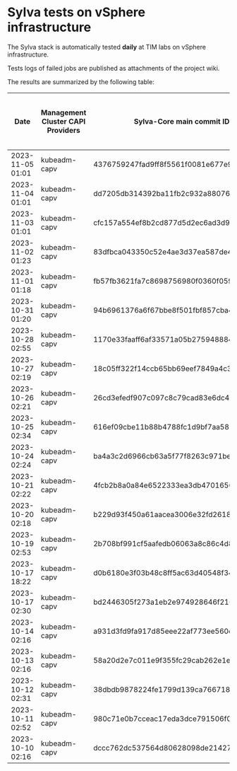 # Sylva tests on vSphere infrastructure

The Sylva stack is automatically tested **daily** at TIM labs on vSphere infrastructure.

Tests logs of failed jobs are published as attachments of the project wiki.

The results are summarized by the following table:

| Date                      | Management Cluster CAPI Providers | Sylva-Core main commit ID        | Result                                       | Test logs (only for failed tests) |
|---------------------------|-----------------------------------|----------------------------------|----------------------------------------------|-----------------------------------|
|2023-11-05 01:01|kubeadm-capv|4376759247fad9ff8f5561f0081e677e949d128c|:x: failed|[link](https://gitlab.com/sylva-projects/sylva-core/-/wikis/uploads/cc2766a90f2b323ce915d90e25c5c1ac/test-kubeadm-capv.zip)|
|2023-11-04 01:01|kubeadm-capv|dd7205db314392ba11fb2c932a88076bfbc8d7d5|:x: failed|[link](https://gitlab.com/sylva-projects/sylva-core/-/wikis/uploads/a64b7f15dacf6c45d0187cefb03f6601/test-kubeadm-capv.zip)|
|2023-11-03 01:01|kubeadm-capv|cfc157a554ef8b2cd877d5d2ec6ad3d9b0f401ae|:x: failed|[link](https://gitlab.com/sylva-projects/sylva-core/-/wikis/uploads/bbe265ff311e567d4be8ab8abbabfa0e/test-kubeadm-capv.zip)|
|2023-11-02 01:23|kubeadm-capv|83dfbca043350c52e4ae3d37ea587de4ba703c2f|:white_check_mark: success||
|2023-11-01 01:18|kubeadm-capv|fb57fb3621fa7c8698756980f0360f059f02a092|:white_check_mark: success||
|2023-10-31 01:20|kubeadm-capv|94b6961376a6f67bbe8f501fbf857cba455b8579|:white_check_mark: success||
|2023-10-28 02:55|kubeadm-capv|1170e33faaff6af33571a05b275948884096306e|:x: failed|[link](https://gitlab.com/sylva-projects/sylva-core/-/wikis/uploads/daf387c7bfde0a6c2471ce4b70d8faed/test-kubeadm-capv.zip)|
|2023-10-27 02:19|kubeadm-capv|18c05ff322f14ccb65bb69eef7849a4c359da7bb|:white_check_mark: success||
|2023-10-26 02:21|kubeadm-capv|26cd3efedf907c097c8c79cad83e6dc468f950c1|:white_check_mark: success||
|2023-10-25 02:34|kubeadm-capv|616ef09cbe11b88b4788fc1d9bf7aa5880fdeff4|:white_check_mark: success||
|2023-10-24 02:24|kubeadm-capv|ba4a3c2d6966cb63a5f77f8263c971be86441a90|:white_check_mark: success||
|2023-10-21 02:22|kubeadm-capv|4fcb2b8a0a84e6522333ea3db4701656260084b1|:white_check_mark: success||
|2023-10-20 02:18|kubeadm-capv|b229d93f450a61aacea3006e32fd2618173e4636|:white_check_mark: success||
|2023-10-19 02:53|kubeadm-capv|2b708bf991cf5aafedb06063a8c86c4d82371813|:x: failed|[link](https://gitlab.com/sylva-projects/sylva-core/-/wikis/uploads/5a18469b25031a6760583156fcad233e/test-kubeadm-capv.zip)|
|2023-10-17 18:22|kubeadm-capv|d0b6180e3f03b48c8ff5ac63d40548f34626f4ee|:x: failed|[link](https://gitlab.com/sylva-projects/sylva-core/-/wikis/uploads/3a9ccb4b1db7f8a94ffb8cfe59f9ea60/test-kubeadm-capv.zip)|
|2023-10-17 02:30|kubeadm-capv|bd2446305f273a1eb2e974928646f216907bb83d|:x: failed|[link](https://gitlab.com/sylva-projects/sylva-core/-/wikis/uploads/89f2fc1cb0a59f216bc210bf04d6a3e3/test-kubeadm-capv.zip)|
|2023-10-14 02:16|kubeadm-capv|a931d3fd9fa917d85eee22af773ee560c0fe614c|:white_check_mark: success||
|2023-10-13 02:16|kubeadm-capv|58a20d2e7c011e9f355fc29cab262e1edcdaf9d2|:white_check_mark: success||
|2023-10-12 02:31|kubeadm-capv|38dbdb9878224fe1799d139ca7667182e8db98d1|:white_check_mark: success||
|2023-10-11 02:52|kubeadm-capv|980c71e0b7cceac17eda3dce791506f038e5eeba|:x: failed|[link](https://gitlab.com/sylva-projects/sylva-core/-/wikis/uploads/d8f892f914d30462e9eb55d7dd5f7841/test-kubeadm-capv.zip)|
|2023-10-10 02:16|kubeadm-capv|dccc762dc537564d80628098de21427f82e2e171|:white_check_mark: success||

